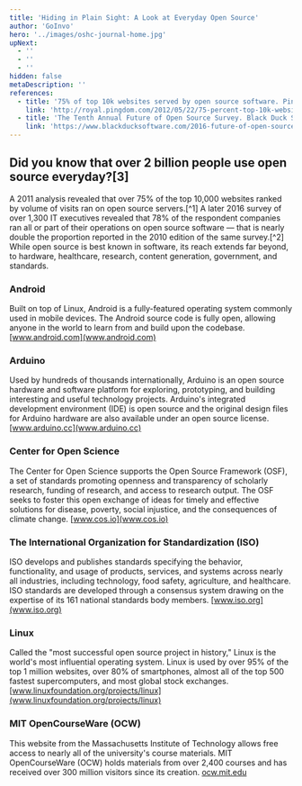 ```yaml
---
title: 'Hiding in Plain Sight: A Look at Everyday Open Source'
author: 'GoInvo'
hero: '../images/oshc-journal-home.jpg'
upNext:
  - ''
  - ''
  - ''
hidden: false
metaDescription: ''
references:
  - title: '75% of top 10k websites served by open source software. Pingdom Royal. 2012. Accessed 3 Jan 2018.'
    link: 'http://royal.pingdom.com/2012/05/22/75-percent-top-10k-websites-served-by-open-source-software/'
  - title: 'The Tenth Annual Future of Open Source Survey. Black Duck Software. 2016. Accessed 3 Jan 2018.'
    link: 'https://www.blackducksoftware.com/2016-future-of-open-source'
---
```


## Did you know that over 2 billion people use open source everyday?[3]

A 2011 analysis revealed that over 75% of the top 10,000 websites ranked by volume of visits ran on open source servers.[^1] A later 2016 survey of over 1,300 IT executives revealed that 78% of the respondent companies ran all or part of their operations on open source software &mdash; that is nearly double the proportion reported in the 2010 edition of the same survey.[^2] While open source is best known in software, its reach extends far beyond, to hardware, healthcare, research, content generation, government, and standards.

### Android

Built on top of Linux, Android is a fully-featured operating system commonly used in mobile devices. The Android source code is fully open, allowing anyone in the world to learn from and build upon the codebase. [www.android.com](www.android.com)

### Arduino

Used by hundreds of thousands internationally, Arduino is an open source hardware and software platform for exploring, prototyping, and building interesting and useful technology projects. Arduino's integrated development environment (IDE) is open source and the original design files for Arduino hardware are also available under an open source license. [www.arduino.cc](www.arduino.cc)

### Center for Open Science

The Center for Open Science supports the Open Source Framework (OSF), a set of standards promoting openness and transparency of scholarly research, funding of research, and access to research output. The OSF seeks to foster this open exchange of ideas for timely and effective solutions for disease, poverty, social injustice, and the consequences of climate change. [www.cos.io](www.cos.io)

### The International Organization for Standardization (ISO)

ISO develops and publishes standards specifying the behavior, functionality, and usage of products, services, and systems across nearly all industries, including technology, food safety, agriculture, and healthcare. ISO standards are developed through a consensus system drawing on the expertise of its 161 national standards body members. [www.iso.org](www.iso.org)

### Linux

Called the "most successful open source project in history," Linux is the world's most influential operating system. Linux is used by over 95% of the top 1 million websites, over 80% of smartphones, almost all of the
top 500 fastest supercomputers, and most global stock exchanges. [www.linuxfoundation.org/projects/linux](www.linuxfoundation.org/projects/linux)

### MIT OpenCourseWare (OCW)

This website from the Massachusetts Institute of Technology allows free access to nearly all of the university's course materials. MIT OpenCourseWare (OCW) holds materials from over 2,400 courses and has received over 300 million visitors since its creation. [ocw.mit.edu](ocw.mit.edu)
